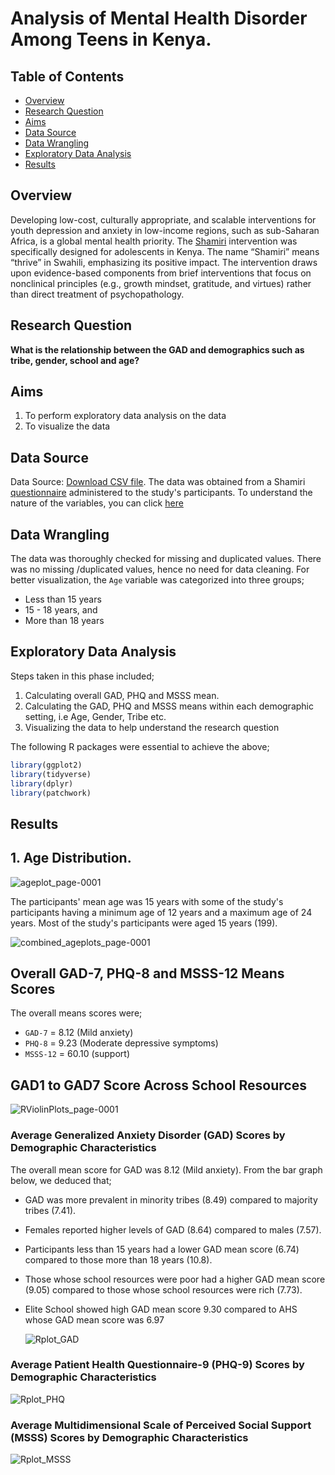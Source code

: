 # Analysis of Mental Health Disorder Among Teens in Kenya.

## Table of Contents
- [Overview](#overview)
- [Research Question](#research-question)
- [Aims](#aims)
- [Data Source](#data-source)
- [Data Wrangling](#data-wrangling)
- [Exploratory Data Analysis](#exploratory-data-analysis)
- [Results](#results)

## Overview
Developing low-cost, culturally appropriate, and scalable interventions for youth depression and anxiety in low-income regions, such as sub-Saharan Africa, is a global mental health priority. The [Shamiri](https://www.bing.com/ck/a?!&&p=8600acd94b66e625JmltdHM9MTcxNzAyNzIwMCZpZ3VpZD0xNDI4MDJjOS02NGIwLTY2MmQtMmI5MS0xNjRhNjU1ZDY3MDEmaW5zaWQ9NTE5OA&ptn=3&ver=2&hsh=3&fclid=142802c9-64b0-662d-2b91-164a655d6701&psq=shamiri+&u=a1aHR0cHM6Ly93d3cuc2hhbWlyaS5pbnN0aXR1dGUv&ntb=1) intervention was specifically designed for adolescents in Kenya. The name “Shamiri” means “thrive” in Swahili, emphasizing its positive impact. The intervention draws upon evidence-based components from brief interventions that focus on nonclinical principles (e.g., growth mindset, gratitude, and virtues) rather than direct treatment of psychopathology.

## Research Question
**What is the relationship between the GAD and demographics such as tribe, gender, school and age?**

## Aims
1. To perform exploratory data analysis on the data
2. To visualize the data

## Data Source
Data Source: [Download CSV file](shamiri_imputed_dataset.csv).
The data was obtained from a Shamiri [questionnaire](https://github.com/ken-warren/gad-shamiri/blob/main/Baseline%20Measures%20for%20Schools.pdf) administered to the study's participants.
To understand the nature of the variables, you can click [here](https://github.com/ken-warren/gad-shamiri/blob/main/variables.md)

## Data Wrangling
The data was thoroughly checked for missing and duplicated values. There was no missing /duplicated values, hence no need for data cleaning. For better visualization, the ```Age``` variable was categorized into three groups;
- Less than 15 years
- 15 - 18 years, and
- More than 18 years

## Exploratory Data Analysis
Steps taken in this phase included;
1. Calculating overall GAD, PHQ and MSSS mean.
2. Calculating the GAD, PHQ and MSSS means within each demographic setting, i.e Age, Gender, Tribe etc.
3. Visualizing the data to help understand the research question

The following R packages were essential to achieve the above;
```r
library(ggplot2)
library(tidyverse)
library(dplyr)
library(patchwork)
```

## Results

## 1. Age Distribution.


![ageplot_page-0001](https://github.com/ken-warren/shamiriGAD/assets/134076996/56c17930-956d-4aac-aa30-b8cfa0b9f941)

The participants' mean age was 15 years with some of the study's participants having a minimum age of 12 years and a maximum age of 24 years. Most of the study's participants were aged 15 years (199).

![combined_ageplots_page-0001](https://github.com/ken-warren/shamiriGAD/assets/134076996/e67a4c9d-5b4c-4f61-a466-61f51cdcfb53)


## Overall GAD-7, PHQ-8 and MSSS-12 Means Scores 

The overall means scores were;
- ```GAD-7``` = 8.12 (Mild anxiety)
- ```PHQ-8``` = 9.23 (Moderate depressive symptoms)
- ```MSSS-12``` = 60.10 (support)

## GAD1 to GAD7 Score Across School Resources 

![RViolinPlots_page-0001](https://github.com/ken-warren/shamiriGAD/assets/134076996/ed545825-002d-45f7-98f4-6c51f959ad90)


### Average Generalized Anxiety Disorder (GAD) Scores by Demographic Characteristics
The overall mean score for GAD was 8.12 (Mild anxiety). From the bar graph below, we deduced that;
- GAD was more prevalent in minority tribes (8.49) compared to majority tribes (7.41).
- Females reported higher levels of GAD (8.64) compared to males (7.57).
- Participants less than 15 years had a lower GAD mean score (6.74) compared to those more than 18 years (10.8).
- Those whose school resources were poor had a higher GAD mean score (9.05) compared to those whose school resources were rich (7.73).
- Elite School showed high GAD mean score 9.30 compared to AHS whose GAD mean score was 6.97

  ![Rplot_GAD](https://github.com/ken-warren/shamiriGAD/assets/134076996/2c4cf698-bc82-4227-9d30-69a26a1dd262)


### Average Patient Health Questionnaire-9 (PHQ-9) Scores by Demographic Characteristics

  ![Rplot_PHQ](https://github.com/ken-warren/shamiriGAD/assets/134076996/d273e170-4a05-4794-a981-be0884035efc)


### Average Multidimensional Scale of Perceived Social Support (MSSS) Scores by Demographic Characteristics

  ![Rplot_MSSS](https://github.com/ken-warren/shamiriGAD/assets/134076996/e199b36c-9b5f-4753-bbb5-a639dbebf4f8)
